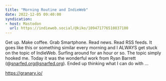 ```yaml
---
title: "Morning Routine and IndieWeb"
date: 2022-12-05 09:40:00
syndication: 
- host: Mastodon
  url: https://indieweb.social/@kiko/109471776510837100
---
```


Get up. Make coffee. Grab Smartphone. Read news. Read RSS feeds. It goes like this or something similar every morning and I ALWAYS get stuck on the topic of IndieWeb. Surfing around for an hour or so. The topic simply hooked me. Today it was the wonderful work from Ryan Barrett (@snarfed.org@snarfed.org). Ended up thinking what I can do with ...

https://granary.io/